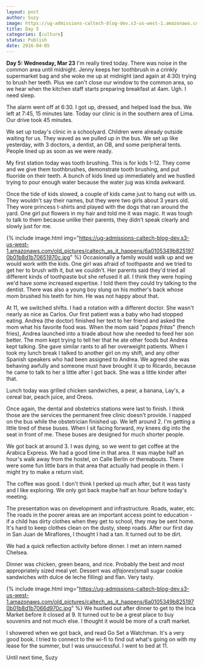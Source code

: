 ```yaml
---
layout: post
author: Suzy
image: https://ug-admissions-caltech-blog-dev.s3-us-west-1.amazonaws.com/old_pictures/caltech_as_it_happens/6a0105349b8251970b01b8d1b7063f970c.jpg
title: Day 5
categories: [culture]
status: Publish
date: 2016-04-05
---
```


**Day 5: Wednesday, Mar 23**
I'm really tired today. There was noise in the common area until midnight. Jenny keeps her toothbrush in a crinkly supermarket bag and she woke me up at midnight (and again at 4:30) trying to brush her teeth. Plus we can't close our window to the common area, so we hear when the kitchen staff starts preparing breakfast at 4am. Ugh. I need sleep.

The alarm went off at 6:30. I got up, dressed, and helped load the bus. We left at 7:45, 15 minutes late. Today our clinic is in the southern area of Lima. Our drive took 45 minutes.

We set up today's clinic in a schoolyard. Children were already outside waiting for us. They waved as we pulled up in the bus. We set up like yesterday, with 3 doctors, a dentist, an OB, and some peripheral tents. People lined up as soon as we were ready.

My first station today was tooth brushing. This is for kids 1-12. They come and we give them toothbrushes, demonstrate tooth brushing, and put fluoride on their teeth. A bunch of kids lined up immediately and we hustled trying to pour enough water because the water jug was kinda awkward.

Once the tide of kids slowed, a couple of kids came just to hang out with us. They wouldn't say their names, but they were two girls about 3 years old. They wore princess t-shirts and played with the dogs that ran around the yard. One girl put flowers in my hair and told me it was magic. It was tough to talk to them because unlike their parents, they didn't speak clearly and slowly just for me.


{% include image.html img="https://ug-admissions-caltech-blog-dev.s3-us-west-1.amazonaws.com/old_pictures/caltech_as_it_happens/6a0105349b8251970b01b8d1b70651970c.jpg" %}
Occasionally a family would walk up and we would work with the kids. One girl was afraid of toothpaste and we tried to get her to brush with it, but we couldn't. Her parents said they'd tried all different kinds of toothpaste but she refused it all. I think they were hoping we'd have some increased expertise. I told them they could try talking to the dentist. There was also a young boy slung on his mother's back whose mom brushed his teeth for him. He was not happy about that.

At 11, we switched shifts. I had a rotation with a different doctor. She wasn't nearly as nice as Carlos. Our first patient was a baby who had stopped eating. Andrea (the doctor) finished her text to her friend and asked the mom what his favorite food was. When the mom said "*papas fritas*" (french fries), Andrea launched into a tirade about how she needed to feed her son better. The mom kept trying to tell her that he ate other foods but Andrea kept talking. She gave similar rants to all her overweight patients. When I took my lunch break I talked to another girl on my shift, and any other Spanish speakers who had been assigned to Andrea. We agreed she was behaving awfully and someone must have brought it up to Ricardo, because he came to talk to her a little after I got back. She was a little kinder after that.

Lunch today was grilled chicken sandwiches, a pear, a banana, Lay's, a cereal bar, peach juice, and Oreos.

Once again, the dental and obstetrics stations were last to finish. I think those are the services the permanent free clinic doesn't provide. I napped on the bus while the obstetrician finished up. We left around 2. I'm getting a little tired of these buses. When I sit facing forward, my knees dig into the seat in front of me. These buses are designed for much shorter people.

We got back at around 3. I was dying, so we went to get coffee at the Arabica Express. We had a good time in that area. It was maybe half an hour's walk away from the hostel, on Calle Berlin or thereabouts. There were some fun little bars in that area that actually had people in them. I might try to make a return visit.

The coffee was good. I don't think I perked up much after, but it was tasty and I like exploring. We only got back maybe half an hour before today's meeting.

The presentation was on development and infrastructure. Roads, water, etc. The roads in the poorer areas are an important access point to education - if a child has dirty clothes when they get to school, they may be sent home. It's hard to keep clothes clean on the dusty, steep roads. After our first day in San Juan de Miraflores, I thought I had a tan. It turned out to be dirt.

We had a quick reflection activity before dinner. I met an intern named Chelsea.

Dinner was chicken, green beans, and rice. Probably the best and most appropriately sized meal yet. Dessert was *alfajores*(small sugar cookie sandwiches with dulce de leche filling) and flan. Very tasty.


{% include image.html img="https://ug-admissions-caltech-blog-dev.s3-us-west-1.amazonaws.com/old_pictures/caltech_as_it_happens/6a0105349b8251970b01b8d1b7066d970c.jpg" %}
We hustled out after dinner to get to the Inca Market before it closed at 9. It turned out to be a great place to buy souvenirs and not much else. I thought it would be more of a craft market.

I showered when we got back, and read Go Set a Watchman. It's a very good book. I tried to connect to the wi-fi to find out what's going on with my lease for the summer, but I was unsuccessful. I went to bed at 11.

Until next time,
Suzy
